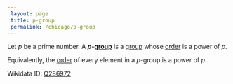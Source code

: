 ```yaml
---
 layout: page
 title: p-group
 permalink: /chicago/p-group
---
```

Let $p$ be a prime number. A **$p$-[group](https://defsmath.github.io/DefsMath/group)** is a [group](https://defsmath.github.io/DefsMath/group) whose [order](https://defsmath.github.io/DefsMath/order_of_a_group) is a power of $p$. 

Equivalently, the [order](https://defsmath.github.io/DefsMath/order_of_a_group_element) of every element in a $p$-group is a power of $p$.

Wikidata ID: [Q286972](https://www.wikidata.org/wiki/Q286972)
